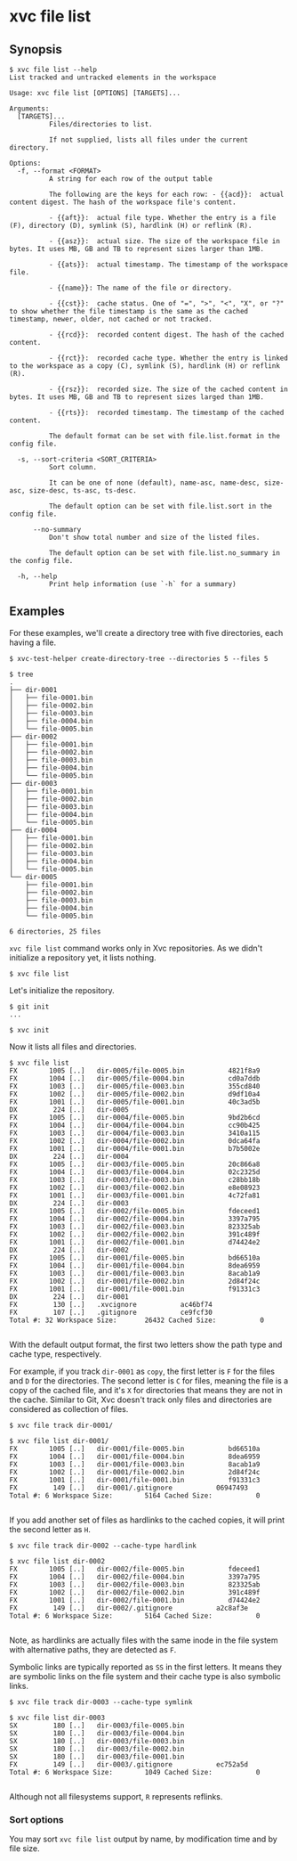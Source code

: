 # xvc file list


## Synopsis 

```console
$ xvc file list --help
List tracked and untracked elements in the workspace

Usage: xvc file list [OPTIONS] [TARGETS]...

Arguments:
  [TARGETS]...
          Files/directories to list.
          
          If not supplied, lists all files under the current directory.

Options:
  -f, --format <FORMAT>
          A string for each row of the output table
          
          The following are the keys for each row: - {{acd}}:  actual content digest. The hash of the workspace file's content.
          
          - {{aft}}:  actual file type. Whether the entry is a file (F), directory (D), symlink (S), hardlink (H) or reflink (R).
          
          - {{asz}}:  actual size. The size of the workspace file in bytes. It uses MB, GB and TB to represent sizes larger than 1MB.
          
          - {{ats}}:  actual timestamp. The timestamp of the workspace file.
          
          - {{name}}: The name of the file or directory.
          
          - {{cst}}:  cache status. One of "=", ">", "<", "X", or "?" to show whether the file timestamp is the same as the cached timestamp, newer, older, not cached or not tracked.
          
          - {{rcd}}:  recorded content digest. The hash of the cached content.
          
          - {{rct}}:  recorded cache type. Whether the entry is linked to the workspace as a copy (C), symlink (S), hardlink (H) or reflink (R).
          
          - {{rsz}}:  recorded size. The size of the cached content in bytes. It uses MB, GB and TB to represent sizes larged than 1MB.
          
          - {{rts}}:  recorded timestamp. The timestamp of the cached content.
          
          The default format can be set with file.list.format in the config file.

  -s, --sort-criteria <SORT_CRITERIA>
          Sort column.
          
          It can be one of none (default), name-asc, name-desc, size-asc, size-desc, ts-asc, ts-desc.
          
          The default option can be set with file.list.sort in the config file.

      --no-summary
          Don't show total number and size of the listed files.
          
          The default option can be set with file.list.no_summary in the config file.

  -h, --help
          Print help information (use `-h` for a summary)

```

## Examples

For these examples, we'll create a directory tree with five directories, each
having a file.

```console
$ xvc-test-helper create-directory-tree --directories 5 --files 5

$ tree
.
├── dir-0001
│   ├── file-0001.bin
│   ├── file-0002.bin
│   ├── file-0003.bin
│   ├── file-0004.bin
│   └── file-0005.bin
├── dir-0002
│   ├── file-0001.bin
│   ├── file-0002.bin
│   ├── file-0003.bin
│   ├── file-0004.bin
│   └── file-0005.bin
├── dir-0003
│   ├── file-0001.bin
│   ├── file-0002.bin
│   ├── file-0003.bin
│   ├── file-0004.bin
│   └── file-0005.bin
├── dir-0004
│   ├── file-0001.bin
│   ├── file-0002.bin
│   ├── file-0003.bin
│   ├── file-0004.bin
│   └── file-0005.bin
└── dir-0005
    ├── file-0001.bin
    ├── file-0002.bin
    ├── file-0003.bin
    ├── file-0004.bin
    └── file-0005.bin

6 directories, 25 files

```

`xvc file list` command works only in Xvc repositories. As we didn't initialize
a repository yet, it lists nothing.

```console
$ xvc file list 
```

Let's initialize the repository. 

```console
$ git init
...

$ xvc init

```

Now it lists all files and directories.

```console
$ xvc file list
FX        1005 [..]   dir-0005/file-0005.bin           4821f8a9
FX        1004 [..]   dir-0005/file-0004.bin           cd0a7ddb
FX        1003 [..]   dir-0005/file-0003.bin           355cd840
FX        1002 [..]   dir-0005/file-0002.bin           d9df10a4
FX        1001 [..]   dir-0005/file-0001.bin           40c3ad5b
DX         224 [..]   dir-0005                   
FX        1005 [..]   dir-0004/file-0005.bin           9bd2b6cd
FX        1004 [..]   dir-0004/file-0004.bin           cc90b425
FX        1003 [..]   dir-0004/file-0003.bin           3410a115
FX        1002 [..]   dir-0004/file-0002.bin           0dca64fa
FX        1001 [..]   dir-0004/file-0001.bin           b7b5002e
DX         224 [..]   dir-0004                   
FX        1005 [..]   dir-0003/file-0005.bin           20c866a8
FX        1004 [..]   dir-0003/file-0004.bin           02c2325d
FX        1003 [..]   dir-0003/file-0003.bin           c28bb18b
FX        1002 [..]   dir-0003/file-0002.bin           e8e08923
FX        1001 [..]   dir-0003/file-0001.bin           4c72fa81
DX         224 [..]   dir-0003                   
FX        1005 [..]   dir-0002/file-0005.bin           fdeceed1
FX        1004 [..]   dir-0002/file-0004.bin           3397a795
FX        1003 [..]   dir-0002/file-0003.bin           823325ab
FX        1002 [..]   dir-0002/file-0002.bin           391c489f
FX        1001 [..]   dir-0002/file-0001.bin           d74424e2
DX         224 [..]   dir-0002                   
FX        1005 [..]   dir-0001/file-0005.bin           bd66510a
FX        1004 [..]   dir-0001/file-0004.bin           8dea6959
FX        1003 [..]   dir-0001/file-0003.bin           8acab1a9
FX        1002 [..]   dir-0001/file-0002.bin           2d84f24c
FX        1001 [..]   dir-0001/file-0001.bin           f91331c3
DX         224 [..]   dir-0001                   
FX         130 [..]   .xvcignore           ac46bf74
FX         107 [..]   .gitignore           ce9fcf30
Total #: 32 Workspace Size:       26432 Cached Size:           0


```

With the default output format, the first two letters show the path type and
cache type, respectively. 

For example, if you track `dir-0001` as `copy`, the first letter is `F` for the
files and `D` for the directories. The second letter is `C` for files, meaning
the file is a copy of the cached file, and it's `X` for directories that means
they are not in the cache. Similar to Git, Xvc doesn't track only files and
directories are considered as collection of files.

```console
$ xvc file track dir-0001/

$ xvc file list dir-0001/
FX        1005 [..]   dir-0001/file-0005.bin           bd66510a
FX        1004 [..]   dir-0001/file-0004.bin           8dea6959
FX        1003 [..]   dir-0001/file-0003.bin           8acab1a9
FX        1002 [..]   dir-0001/file-0002.bin           2d84f24c
FX        1001 [..]   dir-0001/file-0001.bin           f91331c3
FX         149 [..]   dir-0001/.gitignore           06947493
Total #: 6 Workspace Size:        5164 Cached Size:           0


```

If you add another set of files as hardlinks to the cached copies, it will
print the second letter as `H`.

```console
$ xvc file track dir-0002 --cache-type hardlink

$ xvc file list dir-0002
FX        1005 [..]   dir-0002/file-0005.bin           fdeceed1
FX        1004 [..]   dir-0002/file-0004.bin           3397a795
FX        1003 [..]   dir-0002/file-0003.bin           823325ab
FX        1002 [..]   dir-0002/file-0002.bin           391c489f
FX        1001 [..]   dir-0002/file-0001.bin           d74424e2
FX         149 [..]   dir-0002/.gitignore           a2c8af3e
Total #: 6 Workspace Size:        5164 Cached Size:           0


```

Note, as hardlinks are actually files with the same inode in the file system
with alternative paths, they are detected as `F`. 

Symbolic links are typically reported as `SS` in the first letters. 
It means they are symbolic links on the file system and their cache type is also
symbolic links. 

```console
$ xvc file track dir-0003 --cache-type symlink

$ xvc file list dir-0003
SX         180 [..]   dir-0003/file-0005.bin                   
SX         180 [..]   dir-0003/file-0004.bin                   
SX         180 [..]   dir-0003/file-0003.bin                   
SX         180 [..]   dir-0003/file-0002.bin                   
SX         180 [..]   dir-0003/file-0001.bin                   
FX         149 [..]   dir-0003/.gitignore           ec752a5d
Total #: 6 Workspace Size:        1049 Cached Size:           0


```

Although not all filesystems support, `R` represents reflinks. 

### Sort options

You may sort `xvc file list` output by name, by modification time and by file
size. 